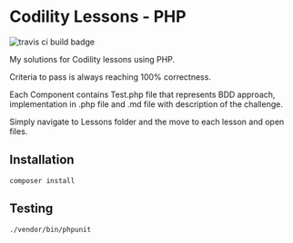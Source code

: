 # Codility Lessons - PHP

![travis ci build badge](https://travis-ci.org/gradzio/codility-lessons.svg?branch=master)

My solutions for Codility lessons using PHP.

Criteria to pass is always reaching 100% correctness.

Each Component contains Test.php file that represents BDD approach, implementation in .php file and .md file with description of the challenge.

Simply navigate to Lessons folder and the move to each lesson and open files.

## Installation

`composer install`

## Testing

`./vendor/bin/phpunit`